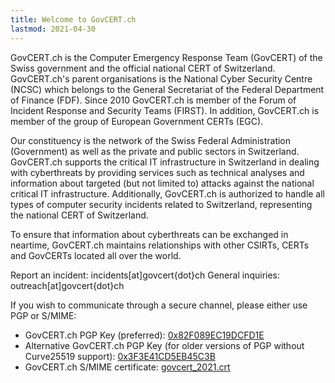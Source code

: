 ```yaml
---
title: Welcome to GovCERT.ch
lastmod: 2021-04-30
---
```



GovCERT.ch is the Computer Emergency Response Team (GovCERT) of the Swiss government and the official national CERT of Switzerland. GovCERT.ch's parent organisations is the National Cyber Security Centre (NCSC) which belongs to the General Secretariat of the Federal Department of Finance (FDF). Since 2010 GovCERT.ch is member of the Forum of Incident Response and Security Teams (FIRST). In addition, GovCERT.ch is member of the group of European Government CERTs (EGC).

Our constituency is the network of the Swiss Federal Administration (Government) as well as the private and public sectors in Switzerland. GovCERT.ch supports the critical IT infrastructure in Switzerland in dealing with cyberthreats by providing services such as technical analyses and information about targeted (but not limited to) attacks against the national critical IT infrastructure. Additionally, GovCERT.ch is authorized to handle all types of computer security incidents related to Switzerland, representing the national CERT of Switzerland.

To ensure that information about cyberthreats can be exchanged in neartime, GovCERT.ch maintains relationships with other CSIRTs, CERTs and GovCERTs located all over the world.

Report an incident: incidents[at]govcert{dot}ch
General inquiries: outreach[at]govcert{dot}ch

If you wish to communicate through a secure channel, please either use PGP or S/MIME:

- GovCERT.ch PGP Key (preferred): [0x82F089EC19DCFD1E](/downloads/govcert.pgp)
- Alternative GovCERT.ch PGP Key (for older versions of PGP without Curve25519 support): [0x3F3E41CD5EB45C3B](/downloads/govcert_alternative.pgp)
- GovCERT.ch S/MIME certificate: [govcert_2021.crt](/downloads/govcert_2021.crt)
